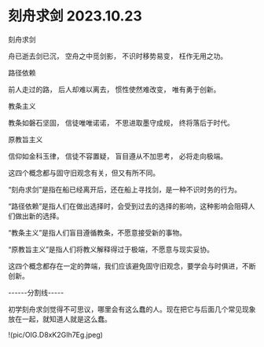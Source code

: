 # 刻舟求剑 2023.10.23

刻舟求剑

舟已逝去剑已沉，
空舟之中觅剑影，
不识时移势易变，
枉作无用之功。

路径依赖

前人走过的路，
后人却难以离去，
惯性使然难改变，
唯有勇于创新。

教条主义

教条如磐石坚固，
信徒唯唯诺诺，
不思进取墨守成规，
终将落后于时代。

原教旨主义

信仰如金科玉律，
信徒不容置疑，
盲目遵从不加思考，
必将走向极端。

这四个概念都与固守旧观念有关，但又有所不同。

“刻舟求剑”是指在船已经离开后，还在船上寻找剑，是一种不识时务的行为。

“路径依赖”是指人们在做出选择时，会受到过去的选择的影响，这种影响会阻碍人们做出新的选择。

“教条主义”是指人们盲目遵循教条，不愿意接受新的事物。

“原教旨主义”是指人们将教义解释得过于极端，不愿意与现实妥协。

这四个概念都存在一定的弊端，我们应该避免固守旧观念，要学会与时俱进，不断创新。

------分割线-----

初学刻舟求剑觉得不可思议，哪里会有这么蠢的人。现在把它与后面几个常见现象放在一起，就知道人就是这么蠢。

!(pic/OIG.D8xK2GIh7Eg.jpeg)

